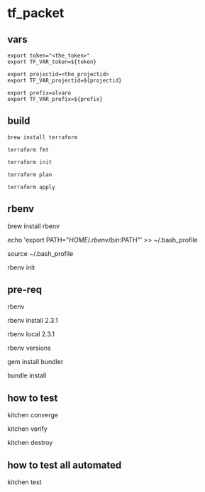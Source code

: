# tf_packet


## vars

```
export token="<the_token>"
export TF_VAR_token=${token}

export projectid=<the_projectid>
export TF_VAR_projectid=${projectid}

export prefix=alvaro
export TF_VAR_prefix=${prefix}

```

## build

```
brew install terraform

terraform fmt

terraform init

terraform plan

terraform apply
```


## rbenv

brew install rbenv

echo 'export PATH="$HOME/.rbenv/bin:$PATH"' >> ~/.bash_profile

source ~/.bash_profile

rbenv init

## pre-req

rbenv

rbenv install 2.3.1

rbenv local 2.3.1

rbenv versions

gem install bundler

bundle install


## how to test

kitchen converge

kitchen verify

kitchen destroy

## how to test all automated

kitchen test

